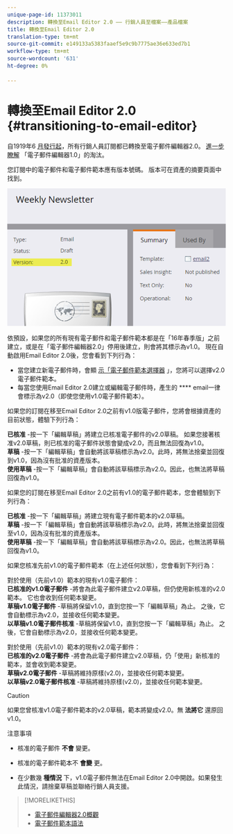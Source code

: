 ```yaml
---
unique-page-id: 11373011
description: 轉換至Email Editor 2.0 —— 行銷人員至檔案——產品檔案
title: 轉換至Email Editor 2.0
translation-type: tm+mt
source-git-commit: e149133a5383faaef5e9c9b7775ae36e633ed7b1
workflow-type: tm+mt
source-wordcount: '631'
ht-degree: 0%

---
```



# 轉換至Email Editor 2.0 {#transitioning-to-email-editor}

自1919年6 [月發行起](../../../../release-notes/2016/release-notes-spring-16.md)，所有行銷人員訂閱都已轉換至電子郵件編輯器2.0。 [進一步瞭解](https://nation.marketo.com/docs/DOC-7038) 「電子郵件編輯器1.0」的淘汰。

您訂閱中的電子郵件和電子郵件範本應有版本號碼。 版本可在資產的摘要頁面中找到。

![](assets/five-5.png)

依預設，如果您的所有現有電子郵件和電子郵件範本都是在「16年春季版」之前建立，或是在「電子郵件編輯器2.0」停用後建立，則會將其標示為v1.0。 現在自動啟用Email Editor 2.0後，您會看到下列行為：

* 當您建立新電子郵件時，會顯 [示「電子郵件範本選擇器](email-template-picker-overview.md) 」，您將可以選擇v2.0電子郵件範本。
* 每當您使用Email Editor 2.0建立或編輯電子郵件時，產生的 **** email一律會標示為v2.0（即使您使用v1.0電子郵件範本）。

如果您的訂閱在移至Email Editor 2.0之前有v1.0版電子郵件，您將會根據資產的目前狀態，體驗下列行為：

**已核准** -按一下「編輯草稿」將建立已核准電子郵件的v2.0草稿。 如果您接著核准v2.0草稿，則已核准的電子郵件狀態會變成v2.0，而且無法回復為v1.0。\
**草稿** -按一下「編輯草稿」會自動將該草稿標示為v2.0。此時，將無法捨棄並回復到v1.0，因為沒有批准的資產版本。\
**使用草稿** -按一下「編輯草稿」會自動將該草稿標示為v2.0。因此，也無法將草稿回復為v1.0。

如果您的訂閱在移至Email Editor 2.0之前有v1.0的電子郵件範本，您會體驗到下列行為：

**已核准** -按一下「編輯草稿」將建立現有電子郵件範本的v2.0草稿。\
**草稿** -按一下「編輯草稿」會自動將該草稿標示為v2.0。此時，將無法捨棄並回復至v1.0，因為沒有批准的資產版本。\
**使用草稿** -按一下「編輯草稿」會自動將該草稿標示為v2.0。因此，也無法將草稿回復為v1.0。

如果您核准先前v1.0的電子郵件範本（在上述任何狀態），您會看到下列行為：

對於使用（先前v1.0）範本的現有v1.0電子郵件：\
**已核准的v1.0電子郵件** -將會為此電子郵件建立v2.0草稿，但仍使用新核准的v2.0範本。 它也會收到任何範本變更。\
**草稿v1.0電子郵件** -草稿將保留v1.0，直到您按一下「編輯草稿」為止。 之後，它會自動標示為v2.0，並接收任何範本變更。\
**以草稿v1.0電子郵件核准** -草稿將保留v1.0，直到您按一下「編輯草稿」為止。 之後，它會自動標示為v2.0，並接收任何範本變更。

對於使用（先前v1.0）範本的現有v2.0電子郵件：\
**已核准的v2.0電子郵件** -將會為此電子郵件建立v2.0草稿，仍「使用」新核准的範本，並會收到範本變更。\
**草稿v2.0電子郵件** -草稿將維持原樣(v2.0)，並接收任何範本變更。\
**以草稿v2.0電子郵件核准** -草稿將維持原樣(v2.0)，並接收任何範本變更。

>[!CAUTION]
>
>如果您曾核准v1.0電子郵件範本的v2.0草稿，範本將變成v2.0。無 **法將它** 還原回v1.0。

注意事項

* 核准的電子郵件 **不會** 變更。

* 核准的電子郵件範本不 **會變** 更。

* 在少數幾 **種情況** 下，v1.0電子郵件無法在Email Editor 2.0中開啟。如果發生此情況，請捨棄草稿並聯絡行銷人員支援。

>[!MORELIKETHIS]
>
>* [電子郵件編輯器2.0概觀](email-editor-v2-0-overview.md)
>* [電子郵件範本語法](email-template-syntax.md)

>



